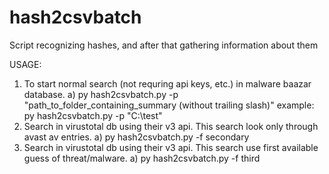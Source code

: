 # hash2csvbatch
Script recognizing hashes, and after that gathering information about them

USAGE:
1. To start normal search (not requring api keys, etc.) in malware baazar database.
a) py hash2csvbatch.py -p "path_to_folder_containing_summary (without trailing slash)"
example:
py hash2csvbatch.py -p "C:\\test"
2. Search in virustotal db using their v3 api. This search look only through avast av entries.
a) py hash2csvbatch.py -f secondary
3. Search in virustotal db using their v3 api. This search use first available guess of threat/malware.
a) py hash2csvbatch.py -f third
